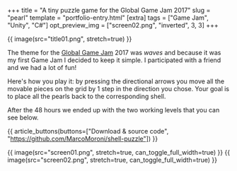+++
title = "A tiny puzzle game for the Global Game Jam 2017"
slug = "pearl"
template = "portfolio-entry.html"
[extra]
tags = ["Game Jam", "Unity", "C#"]
opt_preview_img = ["screen02.png", "inverted", 3, 3]
+++

{{ image(src="title01.png", stretch=true) }}

The theme for the [Global Game Jam](https://globalgamejam.org/) 2017 was *waves* and because it was my first Game Jam I decided to keep it simple. I participated with a friend and we had a lot of fun!

Here's how you play it: by pressing the directional arrows you move all the movable pieces on the grid by 1 step in the direction you chose. Your goal is to place all the pearls back to the corresponding shell.

After the 48 hours we ended up with the two working levels that you can see below.

{{ article_buttons(buttons=["Download & source code", "https://github.com/MarcoMoroni/shell-puzzle"]) }}

{{ image(src="screen01.png", stretch=true, can_toggle_full_width=true) }}
{{ image(src="screen02.png", stretch=true, can_toggle_full_width=true) }}

